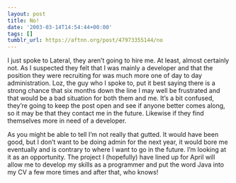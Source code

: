 ```yaml
---
layout: post
title: No!
date: '2003-03-14T14:54:44+00:00'
tags: []
tumblr_url: https://aftnn.org/post/47973355144/no
---
```

<p>I just spoke to Lateral, they aren&rsquo;t going to hire me. At least, almost certainly not. As I suspected they felt that I was mainly a developer and that the position they were recruiting for was much more one of day to day administration. Loz, the guy who I spoke to, put it best saying there is a strong chance that six months down the line I may well be frustrated and that would be a bad situation for both them and me. It&rsquo;s a bit confused, they&rsquo;re going to keep the post open and see if anyone better comes along, so it may be that they contact me in the future. Likewise if they find themselves more in need of a developer.</p>
<p>As you might be able to tell I&rsquo;m not really that gutted. It would have been good, but I don&rsquo;t want to be doing admin for the next year, it would bore me eventually and is contrary to where I want to go in the future. I&rsquo;m looking at it as an opportunity. The project I (hopefully) have lined up for April will allow me to develop my skills as a programmer and put the word Java into my CV a few more times and after that, who knows!</p>
